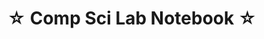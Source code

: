 ---
layout: schedule
title: ☆ Comp Sci Lab Notebook ☆
description: (timebox)
units: "1, 2"
course: compsci
---